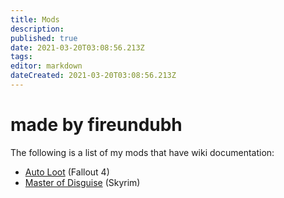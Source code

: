 ```yaml
---
title: Mods
description: 
published: true
date: 2021-03-20T03:08:56.213Z
tags: 
editor: markdown
dateCreated: 2021-03-20T03:08:56.213Z
---
```


# made by fireundubh

The following is a list of my mods that have wiki documentation:

- [Auto Loot](/mods/auto-loot) (Fallout 4)
- [Master of Disguise](/mods/master-of-disguise) (Skyrim)